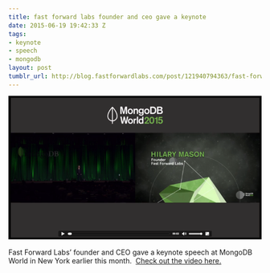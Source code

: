 ```yaml
---
title: fast forward labs founder and ceo gave a keynote
date: 2015-06-19 19:42:33 Z
tags:
- keynote
- speech
- mongodb
layout: post
tumblr_url: http://blog.fastforwardlabs.com/post/121940794363/fast-forward-labs-founder-and-ceo-gave-a-keynote
---
```


<img src="/tumblr_files/tumblr_nq7ihwHn5R1teyfqto1_1280.png"/><br/><p>Fast Forward Labs’ founder and CEO gave a keynote speech at MongoDB World in New York earlier this month.  <a href="https://www.mongodb.com/world2015">Check out the video here.</a><br/></p>
